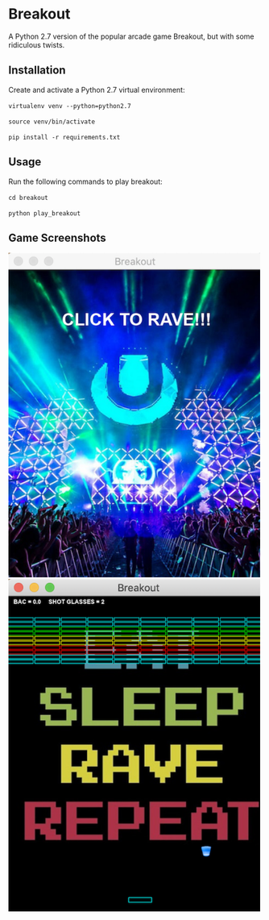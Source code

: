 # Breakout
A Python 2.7 version of the popular arcade game Breakout, but with some ridiculous twists. 

## Installation
Create and activate a Python 2.7 virtual environment:

`virtualenv venv --python=python2.7`

`source venv/bin/activate`

`pip install -r requirements.txt`

## Usage 
Run the following commands to play breakout:

`cd breakout`

`python play_breakout`

## Game Screenshots
<img src="https://github.com/mgibbs1259/breakout/blob/master/game_screenshots/welcome_screen.png" width="500">
<img src="https://github.com/mgibbs1259/breakout/blob/master/game_screenshots/game_screen.png" width="500">



